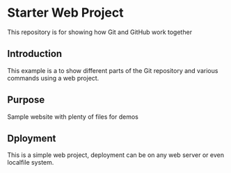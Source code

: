 # Starter Web Project

This repository is for showing how Git and GitHub work together

## Introduction

This example is a to show different parts of the Git repository and various commands using a web project.


## Purpose

Sample website with plenty of files for demos


## Dployment 

This is a simple web project, deployment can be on any web server or even localfile system.
